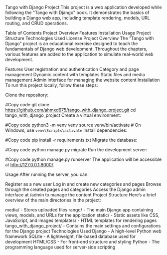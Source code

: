 Tango with Django Project
This project is a web application developed while following the "Tango with Django" book. It demonstrates the basics of building a Django web app, including template rendering, models, URL routing, and CRUD operations.

Table of Contents
Project Overview
Features
Installation
Usage
Project Structure
Technologies Used
License
Project Overview
The "Tango with Django" project is an educational exercise designed to teach the fundamentals of Django web development. Throughout the chapters, various features are added to the application to simulate real-world web development.

Features
User registration and authentication
Category and page management
Dynamic content with templates
Static files and media management
Admin interface for managing the website content
Installation
To run this project locally, follow these steps:

Clone the repository:


#Copy code
git clone https://github.com/ahmxd675/tango_with_django_project.git
cd tango_with_django_project
Create a virtual environment:


#Copy code
python3 -m venv venv
source venv/bin/activate  # On Windows, use `venv\Scripts\activate`
Install dependencies:


#Copy code
pip install -r requirements.txt
Migrate the database:


#Copy code
python manage.py migrate
Run the development server:


#Copy code
python manage.py runserver
The application will be accessible at http://127.0.0.1:8000/.

Usage
After running the server, you can:

Register as a new user
Log in and create new categories and pages
Browse through the created pages and categories
Access the Django admin interface at /admin to manage the content
Project Structure
Here’s a brief overview of the main directories in the project:

media/ - Stores uploaded files
rango/ - The main Django app containing views, models, and URLs for the application
static/ - Static assets like CSS, JavaScript, and images
templates/ - HTML templates for rendering pages
tango_with_django_project/ - Contains the main settings and configurations for the Django project
Technologies Used
Django - A high-level Python web framework
SQLite - A lightweight, file-based database used for development
HTML/CSS - For front-end structure and styling
Python - The programming language used for server-side scripting
